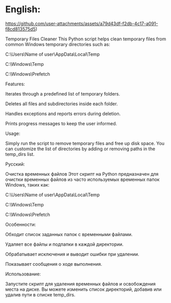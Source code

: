 # English:
https://github.com/user-attachments/assets/a79d43df-f2db-4c17-a091-f8cd813575d5)


Temporary Files Cleaner
This Python script helps clean temporary files from common Windows temporary directories such as:

C:\Users\Name of user\AppData\Local\Temp

C:\Windows\Temp

C:\Windows\Prefetch

Features:

Iterates through a predefined list of temporary folders.

Deletes all files and subdirectories inside each folder.

Handles exceptions and reports errors during deletion.

Prints progress messages to keep the user informed.

Usage:

Simply run the script to remove temporary files and free up disk space. You can customize the list of directories by adding or removing paths in the temp_dirs list.

Русский:

Очистка временных файлов
Этот скрипт на Python предназначен для очистки временных файлов из часто используемых временных папок Windows, таких как:

C:\Users\Name of user\AppData\Local\Temp

C:\Windows\Temp

C:\Windows\Prefetch

Особенности:

Обходит список заданных папок с временными файлами.

Удаляет все файлы и подпапки в каждой директории.

Обрабатывает исключения и выводит ошибки при удалении.

Показывает сообщения о ходе выполнения.

Использование:

Запустите скрипт для удаления временных файлов и освобождения места на диске. Вы можете изменить список директорий, добавив или удалив пути в списке temp_dirs.

